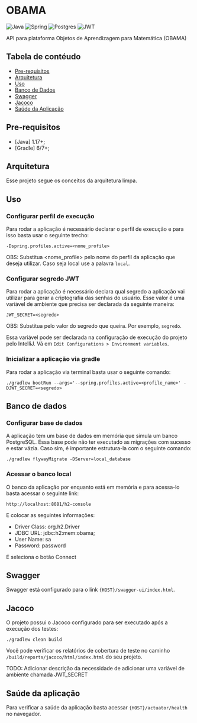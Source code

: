 # OBAMA

![Java](https://img.shields.io/badge/java-%23ED8B00.svg?style=for-the-badge&logo=openjdk&logoColor=white)
![Spring](https://img.shields.io/badge/spring-%236DB33F.svg?style=for-the-badge&logo=spring&logoColor=white)
![Postgres](https://img.shields.io/badge/postgres-%23316192.svg?style=for-the-badge&logo=postgresql&logoColor=white)
![JWT](https://img.shields.io/badge/JWT-black?style=for-the-badge&logo=JSON%20web%20tokens)

API para plataforma Objetos de Aprendizagem para Matemática (OBAMA)

## Tabela de contéudo

- [Pre-requisitos](#pre-requisitos)
- [Arquitetura](#arquitetura)
- [Uso](#uso)
- [Banco de Dados](#banco-de-dados)
- [Swagger](#swagger)
- [Jacoco](#jacoco)
- [Saúde da Aplicação](#saúde-da-aplicação)

## Pre-requisitos
* [Java] 1.17+;
* [Gradle] 6/7+;

## Arquitetura

Esse projeto segue os conceitos da arquitetura limpa.

## Uso

### Configurar perfil de execução

Para rodar a aplicação é necessário declarar o perfil de execução e para isso basta usar o seguinte trecho:

```
-Dspring.profiles.active=<nome_profile>
```

OBS: Substitua <nome_profile> pelo nome do perfil da aplicação que deseja utilizar. Caso seja local use a palavra `local`.

### Configurar segredo JWT

Para rodar a aplicação é necessário declara qual segredo a aplicação vai utilizar para gerar a criptografia das senhas do usuário. Esse valor é uma variável de ambiente que precisa ser declarada da seguinte maneira:

```
JWT_SECRET=<segredo>
```

OBS: Substitua <segredo> pelo valor do segredo que queira. Por exemplo, `segredo`.

Essa variável pode ser declarada na configuração de execução do projeto pelo IntelliJ. Vá em `Edit Configurations > Environment variables`.

### Inicializar a aplicação via gradle

Para rodar a aplicação via terminal basta usar o seguinte comando:

```
./gradlew bootRun --args='--spring.profiles.active=<profile_name>' -DJWT_SECRET=<segredo>
```

## Banco de dados

### Configurar base de dados

A aplicação tem um base de dados em memória que simula um banco PostgreSQL. Essa base  pode não ter executado as migrações com sucesso e estar vázia. Caso sim, é importante estrutura-la com o seguinte comando:

```shell
./gradlew flywayMigrate -DServer=local_database
```

### Acessar o banco local

O banco da aplicação por enquanto está em memória e para acessa-lo basta acessar o seguinte link:

```
http://localhost:8081/h2-console
```

E colocar as seguintes informações:

- Driver Class: org.h2.Driver
- JDBC URL: jdbc:h2:mem:obama;
- User Name: sa
- Password: password

E seleciona o botão Connect

## Swagger

Swagger está configurado para o link `{HOST}/swagger-ui/index.html`.

## Jacoco

O projeto possui o Jacoco configurado para ser executado após a execução dos testes:

```
./gradlew clean build
```

Você pode verificar os relatórios de cobertura de teste no caminho `/build/reports/jacoco/html/index.html` do seu projeto.


TODO: Adicionar descrição da necessidade de adicionar uma variável de ambiente chamada JWT_SECRET

## Saúde da aplicação

Para verificar a saúde da aplicação basta acessar `{HOST}/actuator/health` no navegador.
